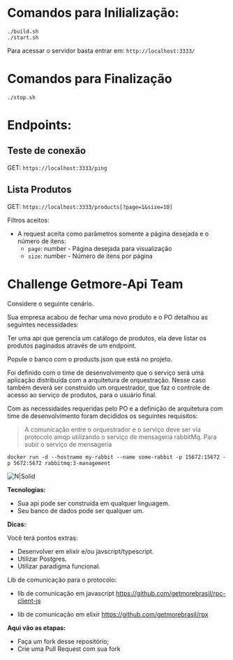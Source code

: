 # Comandos para Inilialização:

```
./build.sh
./start.sh
```

Para acessar o servidor basta entrar em: `http://localhost:3333/`

# Comandos para Finalização

```
./stop.sh
```

# Endpoints:

## Teste de conexão

GET: `https://localhost:3333/ping`

## Lista Produtos

  GET: `https://localhost:3333/products[?page=1&size=10]`

  Filtros aceitos:

  - A request aceita como parâmetros somente a página desejada e o número de itens:
    - `page`: number - Página desejada para visualização
    - `size`: number - Número de itens por página

# Challenge Getmore-Api Team

Considere o seguinte cenário.

Sua empresa acabou de fechar uma novo produto e o PO detalhou as seguintes necessidades:

Ter uma api que gerencía um catálogo de produtos, ela deve listar os produtos paginados através de um endpoint.

Popule o banco com o products.json que está no projeto.

Foi definido com o time de desenvolvimento que o serviço será uma aplicação distribuida com a arquitetura de orquestração.
Nesse caso também deverá ser construido um orquestrador, que faz o controle de acesso ao serviço de produtos, para o usuário final.

Com as necessidades requeridas pelo PO e a definição de arquitetura com time de desenvolvimento foram decididos os seguintes requisitos:

> A comunicação entre o orquestrador e o serviço deve ser via protocolo amqp
utilizando o serviço de mensageria rabbitMq.
Para subir o serviço de mensageria
```
docker run -d --hostname my-rabbit --name some-rabbit -p 15672:15672 -p 5672:5672 rabbitmq:3-management
```
![N|Solid](https://pubs.vmware.com/vfabricRabbitMQ31/topic/com.vmware.vfabric.rabbitmq.3.1/rabbit-web-docs/img/tutorials/intro/hello-world-example-routing.png)

**Tecnologias:**

- Sua api pode ser construida em qualquer linguagem.
- Seu banco de dados pode ser qualquer um.

**Dicas:**

Você terá pontos extras:

- Desenvolver em elixir e/ou javscript/typescript.
- Utilizar Postgres.
- Utilizar paradigma funcional.

Lib de comunicação para o protocolo:
- lib de comunicação em javascript
https://github.com/getmorebrasil/rpc-client-js

- lib de comunicação em elixir
https://github.com/getmorebrasil/rpx

**Aqui vão as etapas:**
 - Faça um fork desse repositório;
 - Crie uma Pull Request com sua fork


